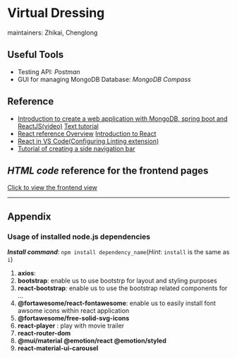 # Virtual Dressing



maintainers: Zhikai, Chenglong

## Useful Tools

* Testing API: *Postman*
* GUI for managing MongoDB Database: *MongoDB Compass*

## Reference

* [Introduction to create a web application with MongoDB, spring boot and ReactJS(video)](https://www.youtube.com/watch?v=5PdEmeopJVQ)
  [Text tutorial](https://reflectoring.io/build-responsive-web-apps-with-springboot-and-react-tutorial/)
* [React reference Overview](https://react.dev/reference/react) [Introduction to React](https://react.dev/learn)
* [React in VS Code(Configuring Linting extension)](https://code.visualstudio.com/docs/nodejs/reactjs-tutorial#:~:text=You%20can%20open%20the%20preview,syntax%20highlighting%20in%20code%20blocks.)
* [Tutorial of creating a side navigation bar](https://www.youtube.com/watch?v=bFvfqUMjvsA&list=PLImJ3umGjxdCjoBGj1eGQwcopR0P0edAK)

## *HTML code* reference for the frontend pages

[Click to view the frontend view](https://projects.animaapp.com/?mode=code&layer=78%3A1031&utm_source=copylink)

---

## Appendix

### Usage of installed node.js dependencies

***Install command***: `npm install dependency_name`(*Hint*: `install` is the same as `i`)

1. **axios**:
2. **bootstrap**: enable us to use bootstrp for  layout and styling purposes
3. **react-bootstrap**: enable us to use the bootstrap related components for ...
4. **@fortawesome/react-fontawesome**: enable us to easily install font awsome icons within react application
5. **@fortawesome/free-solid-svg-icons**
6. **react-player** : play with movie trailer
7. **react-router-dom**
8. **@mui/material @emotion/react @emotion/styled**
9. **react-material-ui-carousel**

